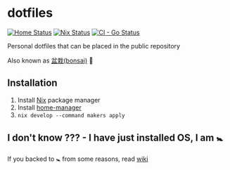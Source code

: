 # dotfiles

[![Home Status](https://github.com/kachick/dotfiles/actions/workflows/ci-home.yml/badge.svg?branch=main)](https://github.com/kachick/dotfiles/actions/workflows/ci-home.yml?query=branch%3Amain+)
[![Nix Status](https://github.com/kachick/dotfiles/actions/workflows/ci-nix.yml/badge.svg?branch=main)](https://github.com/kachick/dotfiles/actions/workflows/ci-nix.yml?query=branch%3Amain+)
[![CI - Go Status](https://github.com/kachick/dotfiles/actions/workflows/ci-go.yml/badge.svg?branch=main)](https://github.com/kachick/dotfiles/actions/workflows/ci-go.yml?query=branch%3Amain+)

Personal dotfiles that can be placed in the public repository

Also known as [盆栽(bonsai)](https://en.wikipedia.org/wiki/Bonsai) 🌳

## Installation

1. Install [Nix](https://nixos.org/) package manager
1. Install [home-manager](https://github.com/nix-community/home-manager)
1. `nix develop --command makers apply`

## I don't know ??? - I have just installed OS, I am 🚼

If you backed to 🚼 from some reasons, read [wiki](https://github.com/kachick/dotfiles/wiki)
